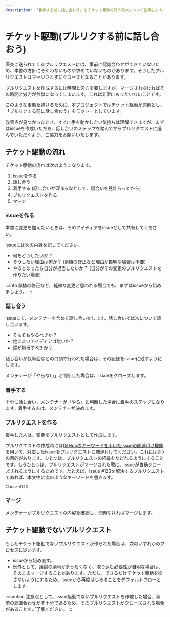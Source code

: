 ```yaml
---
description: 「着手する前に話し合おう」をチケット駆動で行う流れについて説明します。
---
```


# チケット駆動(プルリクする前に話し合おう)

唐突に送られてくるプルリクエストには、事前に認識合わせができていないため、本書の方針にそぐわないものや求めていないものがあります。そうしたプルリクエストはマージされずにクローズとなることがあります。

プルリクエストを作成するには時間と労力を要しますが、マージされなければその時間と労力が無駄になってしまいます。これは非常にもったいないことです。

このような事態を避けるために、本プロジェクトではチケット駆動が原則とし、「プルリクする前に話し合おう」をモットーとしています。

改善点が見つかったとき、すぐに手を動かしたい気持ちは理解できますが、まずはissueを作成いただき、話し合いのステップを踏んでからプルリクエストに進んでいただくよう、ご協力をお願いいたします。

## チケット駆動の流れ

チケット駆動の流れは次のようになります。

1. issueを作る
2. 話し合う
3. 着手する (話し合いが深まるなどして、頃合いを見計らってから)
4. プルリクエストを作る
5. マージ

### issueを作る

本書に変更を加えたいときは、そのアイディアをissueとして共有してください。

issueには次の内容を記してください。

- 何をどうしたいか？
- そうしたい理由は何か？ (誤植の修正など理由が自明な場合は不要)
- やるとなったら自分が担当したいか？ (自分がその変更のプルリクエストを作りたい場合)

:::info
誤植の修正など、軽微な変更と思われる場合でも、まずはissueから始めましょう。
:::

### 話し合う

issueにて、メンテナーを含めて話し合いをします。話し合いでは次について話し合います。

- そもそもやるべきか？
- 他によいアイディアは無いか？
- 誰が担当すべきか？

話し合いが執筆会などの口頭で行われた場合は、その記録をissueに残すようにします。

メンテナーが「やらない」と判断した場合は、issueをクローズします。

### 着手する

十分に話し合い、メンテナーが「やる」と判断した場合に着手のステップになります。着手する人は、メンテナーが決めます。

### プルリクエストを作る

着手した人は、変更をプルリクエストとして作成します。

プルリクエストの作成時には[GitHubのキーワードを用いたissueの関連付け機能]を用いて、対応したissueをプルリクエストに関連付けてください。これには2つの目的があります。ひとつは、プルリクエストの経緯をたどれるようにすることです。もうひとつは、プルリクエストがマージされた際に、issueが自動クローズされるようにするためです。たとえば、issue #123を解決するプルリクエストであれば、本文中に次のようなキーワードを書きます。

[githubのキーワードを用いたissueの関連付け機能]: https://docs.github.com/en/issues/tracking-your-work-with-issues/linking-a-pull-request-to-an-issue#linking-a-pull-request-to-an-issue-using-a-keyword

```markdown
Close #123
```

### マージ

メンテナーがプルリクエストの内容を確認し、問題なければマージします。

## チケット駆動でないプルリクエスト

もしもチケット駆動でないプルリクエストが作られた場合は、次のいずれかのプロセスに従います。

- issueから始め直す。
- 例外として、議論の余地がまったくなく、取り込む必要性が自明な場合は、そのままマージすることがあります。ただし、できるだけチケット駆動を崩さないようにするため、issueから再度はじめることをデフォルトフローとします。

:::caution
注意点として、issue駆動でないプルリクエストを作成した場合、事前の認識合わせが不十分であるため、そのプルリクエストがクローズされる場合があることをご了承ください。
:::
